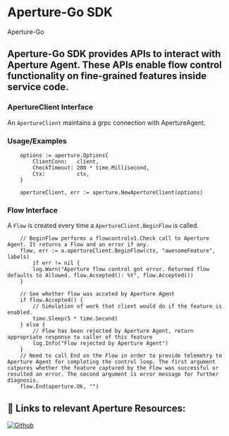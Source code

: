 # Aperture-Go SDK

Aperture-Go 

## Aperture-Go SDK provides APIs to interact with Aperture Agent. These APIs enable flow control functionality on fine-grained features inside service code.

### ApertureClient Interface

An `ApertureClient` maintains a grpc connection with ApertureAgent.

### Usage/Examples

```golang
	options := aperture.Options{
		ClientConn:   client,
		CheckTimeout: 200 * time.Millisecond,
		Ctx:          ctx,
	}

	apertureClient, err := aperture.NewApertureClient(options)
```

### Flow Interface

A `Flow` is created every time a `ApertureClient.BeginFlow` is called.

```golang
	// BeginFlow performs a flowcontrolv1.Check call to Aperture Agent. It returns a Flow and an error if any.
	flow, err := a.apertureClient.BeginFlow(ctx, "awesomeFeature", labels)
    	if err != nil {
		log.Warn("Aperture flow control got error. Returned flow defaults to Allowed. flow.Accepted(): %t", flow.Accepted())
	}

	// See whether flow was acceted by Aperture Agent
	if flow.Accepted() {
		// Simulation of work that client would do if the feature is enabled.
		time.Sleep(5 * time.Second)
	} else {
		// Flow has been rejected by Aperture Agent, return appropriate response to caller of this feature
		log.Info("Flow rejected by Aperture Agent")
	}
	// Need to call End on the Flow in order to provide telemetry to Aperture Agent for completing the control loop. The first argument catpures whether the feature captured by the Flow was successful or resulted an error. The second argument is error message for further diagnosis.
	flow.End(aperture.Ok, "")
```

## 🔗 Links to relevant Aperture Resources:

[![Github](https://camo.githubusercontent.com/cca71357fe98ec5f8cd6ebab9044ad2901f4b64ebda379ac81608ed9f1caa1a0/68747470733a2f2f696d672e736869656c64732e696f2f7374617469632f76313f7374796c653d666f722d7468652d6261646765266d6573736167653d47697448756226636f6c6f723d313831373137266c6f676f3d476974487562266c6f676f436f6c6f723d464646464646266c6162656c3d)](https://github.com/fluxninja/aperture)

